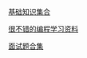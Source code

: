 [基础知识集合](https://web.qianguyihao.com/01-HTML/01-%E8%AE%A4%E8%AF%86Web%E5%92%8CWeb%E6%A0%87%E5%87%86.html)

[很不错的编程学习资料](https://roadmap.sh/)


[面试题合集](https://github.com/CavsZhouyou/Front-End-Interview-Notebook)